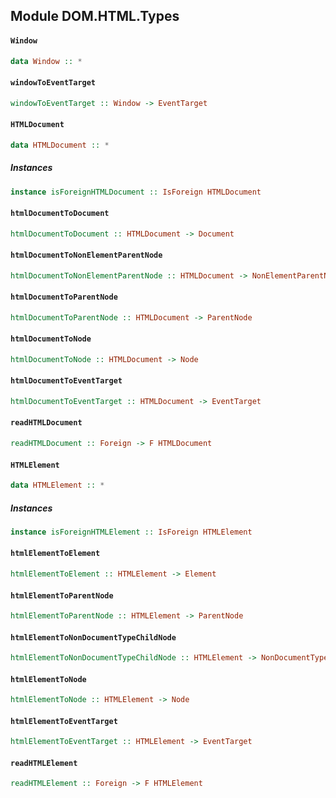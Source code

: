 ## Module DOM.HTML.Types

#### `Window`

``` purescript
data Window :: *
```

#### `windowToEventTarget`

``` purescript
windowToEventTarget :: Window -> EventTarget
```

#### `HTMLDocument`

``` purescript
data HTMLDocument :: *
```

##### Instances
``` purescript
instance isForeignHTMLDocument :: IsForeign HTMLDocument
```

#### `htmlDocumentToDocument`

``` purescript
htmlDocumentToDocument :: HTMLDocument -> Document
```

#### `htmlDocumentToNonElementParentNode`

``` purescript
htmlDocumentToNonElementParentNode :: HTMLDocument -> NonElementParentNode
```

#### `htmlDocumentToParentNode`

``` purescript
htmlDocumentToParentNode :: HTMLDocument -> ParentNode
```

#### `htmlDocumentToNode`

``` purescript
htmlDocumentToNode :: HTMLDocument -> Node
```

#### `htmlDocumentToEventTarget`

``` purescript
htmlDocumentToEventTarget :: HTMLDocument -> EventTarget
```

#### `readHTMLDocument`

``` purescript
readHTMLDocument :: Foreign -> F HTMLDocument
```

#### `HTMLElement`

``` purescript
data HTMLElement :: *
```

##### Instances
``` purescript
instance isForeignHTMLElement :: IsForeign HTMLElement
```

#### `htmlElementToElement`

``` purescript
htmlElementToElement :: HTMLElement -> Element
```

#### `htmlElementToParentNode`

``` purescript
htmlElementToParentNode :: HTMLElement -> ParentNode
```

#### `htmlElementToNonDocumentTypeChildNode`

``` purescript
htmlElementToNonDocumentTypeChildNode :: HTMLElement -> NonDocumentTypeChildNode
```

#### `htmlElementToNode`

``` purescript
htmlElementToNode :: HTMLElement -> Node
```

#### `htmlElementToEventTarget`

``` purescript
htmlElementToEventTarget :: HTMLElement -> EventTarget
```

#### `readHTMLElement`

``` purescript
readHTMLElement :: Foreign -> F HTMLElement
```


